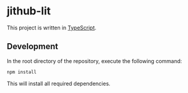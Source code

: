 jithub-lit
===

This project is written in [TypeScript](https://www.typescriptlang.org/).

## Development

In the root directory of the repository, execute the following command:
```bash
npm install
```

This will install all required dependencies.
